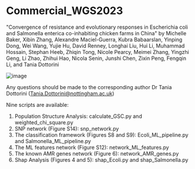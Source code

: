 # Commercial_WGS2023

"Convergence of resistance and evolutionary responses in Escherichia coli and Salmonella enterica co-inhabiting chicken farms in China" by Michelle Baker, Xibin Zhang, Alexandre Maciel-Guerra, Kubra Babaarslan, Yinping Dong, Wei Wang, Yujie Hu, David Renney, Longhai Liu, Hui Li, Muhammad Hossain, Stephan Heeb, Zhiqin Tong,  Nicole Pearcy, Meimei Zhang, Yingzhi Geng, Li Zhao, Zhihui Hao,  Nicola Senin, Junshi Chen, Zixin Peng, Fengqin Li, and Tania Dottorini 

![image](https://github.com/tan0101/Commercial_WGS2023/assets/16899328/97c7af81-8b51-4c48-8312-693177843781)


Any questions should be made to the corresponding author Dr Tania Dottorini (Tania.Dottorini@nottingham.ac.uk)

Nine scripts are available:

1. Population Structure Analysis: calculate_GSC.py and weighted_chi_square.py
2. SNP network (Figure S14): snp_network.py
3. The classification framework (Figures S8 and S9): Ecoli_ML_pipeline.py and Salmonella_ML_pipeline.py
4. The ML features network (Figure S12): network_ML_features.py
5. The known AMR genes network (Figure 6): network_AMR_genes.py
6. Shap Analysis (Figures 4 and 5): shap_Ecoli.py and shap_Salmonella.py
